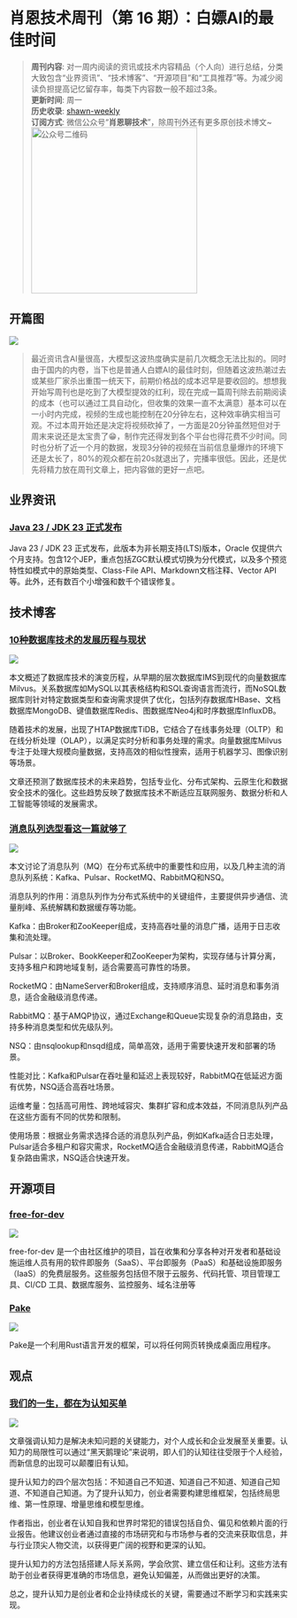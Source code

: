 # 肖恩技术周刊（第 16 期）：白嫖AI的最佳时间
> **周刊内容**: 对一周内阅读的资讯或技术内容精品（个人向）进行总结，分类大致包含“业界资讯”、“技术博客”、“开源项目”和“工具推荐”等。为减少阅读负担提高记忆留存率，每类下内容数一般不超过3条。<br>
> **更新时间**: 周一<br>
> **历史收录**: [shawn-weekly](https://github.com/Xiaoxie1994/shawn-weekly) <br>
> **订阅方式**: 微信公众号“**肖恩聊技术**”，除周刊外还有更多原创技术博文~<br>
> <img src="https://cdn.jsdelivr.net/gh/Xiaoxie1994/images/images/20241103221454.png" alt="公众号二维码" width="300">

## 开篇图
![](https://cdn.jsdelivr.net/gh/Xiaoxie1994/images/images/202411262354810.jpeg)

> 最近资讯含AI量很高，大模型这波热度确实是前几次概念无法比拟的。同时由于国内的内卷，当下也是普通人白嫖AI的最佳时刻，但随着这波热潮过去或某些厂家杀出重围一统天下，前期价格战的成本迟早是要收回的。想想我开始写周刊也是吃到了大模型提效的红利，现在完成一篇周刊除去前期阅读的成本（也可以通过工具自动化，但收集的效果一直不太满意）基本可以在一小时内完成，视频的生成也能控制在20分钟左右，这种效率确实相当可观。不过本周开始还是决定将视频砍掉了，一方面是20分钟虽然短但对于周末来说还是太宝贵了😁，制作完还得发到各个平台也得花费不少时间。同时也分析了近一个月的数据，发现3分钟的视频在当前信息量爆炸的环境下还是太长了，80%的观众都在前20s就退出了，完播率很低。因此，还是优先将精力放在周刊文章上，把内容做的更好一点吧。

## 业界资讯
### [Java 23 / JDK 23 正式发布](https://www.oschina.net/news/312381/java-23-released)

Java 23 / JDK 23 正式发布，此版本为非长期支持(LTS)版本，Oracle 仅提供六个月支持。包含12个JEP，重点包括ZGC默认模式切换为分代模式，以及多个预览特性如模式中的原始类型、Class-File API、Markdown文档注释、Vector API等。此外，还有数百个小增强和数千个错误修复。

## 技术博客
### [10种数据库技术的发展历程与现状](https://mp.weixin.qq.com/s/AAxlJzX_S_-ScJRtUktm4g)

![](https://cdn.jsdelivr.net/gh/Xiaoxie1994/images/images/202411262354812.png)

本文概述了数据库技术的演变历程，从早期的层次数据库IMS到现代的向量数据库Milvus。关系数据库如MySQL以其表格结构和SQL查询语言而流行，而NoSQL数据库则针对特定数据类型和查询需求提供了优化，包括列存数据库HBase、文档数据库MongoDB、键值数据库Redis、图数据库Neo4j和时序数据库InfluxDB。

随着技术的发展，出现了HTAP数据库TiDB，它结合了在线事务处理（OLTP）和在线分析处理（OLAP），以满足实时分析和事务处理的需求。向量数据库Milvus专注于处理大规模向量数据，支持高效的相似性搜索，适用于机器学习、图像识别等场景。

文章还预测了数据库技术的未来趋势，包括专业化、分布式架构、云原生化和数据安全技术的强化。这些趋势反映了数据库技术不断适应互联网服务、数据分析和人工智能等领域的发展需求。

### [消息队列选型看这一篇就够了](https://mp.weixin.qq.com/s/jWKHAic4Tt4Ohsj4pTmYFw)

![](https://cdn.jsdelivr.net/gh/Xiaoxie1994/images/images/202411262354813.png)

本文讨论了消息队列（MQ）在分布式系统中的重要性和应用，以及几种主流的消息队列系统：Kafka、Pulsar、RocketMQ、RabbitMQ和NSQ。

消息队列的作用：消息队列作为分布式系统中的关键组件，主要提供异步通信、流量削峰、系统解耦和数据缓存等功能。

Kafka：由Broker和ZooKeeper组成，支持高吞吐量的消息广播，适用于日志收集和流处理。

Pulsar：以Broker、BookKeeper和ZooKeeper为架构，实现存储与计算分离，支持多租户和跨地域复制，适合需要高可靠性的场景。

RocketMQ：由NameServer和Broker组成，支持顺序消息、延时消息和事务消息，适合金融级消息传递。

RabbitMQ：基于AMQP协议，通过Exchange和Queue实现复杂的消息路由，支持多种消息类型和优先级队列。

NSQ：由nsqlookup和nsqd组成，简单高效，适用于需要快速开发和部署的场景。

性能对比：Kafka和Pulsar在吞吐量和延迟上表现较好，RabbitMQ在低延迟方面有优势，NSQ适合高吞吐场景。

运维考量：包括高可用性、跨地域容灾、集群扩容和成本效益，不同消息队列产品在这些方面有不同的优势和限制。

使用场景：根据业务需求选择合适的消息队列产品，例如Kafka适合日志处理，Pulsar适合多租户和容灾需求，RocketMQ适合金融级消息传递，RabbitMQ适合复杂路由需求，NSQ适合快速开发。

## 开源项目 
### [free-for-dev](https://github.com/ripienaar/free-for-dev)

![](https://cdn.jsdelivr.net/gh/Xiaoxie1994/images/images/202411262354814.png)

free-for-dev 是一个由社区维护的项目，旨在收集和分享各种对开发者和基础设施运维人员有用的软件即服务（SaaS）、平台即服务（PaaS）和基础设施即服务（IaaS）的免费层服务。这些服务包括但不限于云服务、代码托管、项目管理工具、CI/CD 工具、数据库服务、监控服务、域名注册等

### [Pake](https://github.com/tw93/Pake)

![](https://cdn.jsdelivr.net/gh/Xiaoxie1994/images/images/202411262354815.png)

Pake是一个利用Rust语言开发的框架，可以将任何网页转换成桌面应用程序。

## 观点
### [我们的一生，都在为认知买单](https://36kr.com/p/2958337573047560)

![](https://cdn.jsdelivr.net/gh/Xiaoxie1994/images/images/202411262354817.png)

文章强调认知力是解决未知问题的关键能力，对个人成长和企业发展至关重要。认知力的局限性可以通过“黑天鹅理论”来说明，即人们的认知往往受限于个人经验，而新信息的出现可以颠覆旧有认知。

提升认知力的四个层次包括：不知道自己不知道、知道自己不知道、知道自己知道、不知道自己知道。为了提升认知力，创业者需要构建思维框架，包括终局思维、第一性原理、增量思维和模型思维。

作者指出，创业者在认知自我和世界时常犯的错误包括自负、偏见和依赖片面的行业报告。他建议创业者通过直接的市场研究和与市场参与者的交流来获取信息，并与行业顶尖人物交流，以获得更广阔的视野和更深的认知。

提升认知力的方法包括搭建人际关系网，学会欣赏、建立信任和让利。这些方法有助于创业者获得更准确的市场信息，避免认知偏差，从而做出更好的决策。

总之，提升认知力是创业者和企业持续成长的关键，需要通过不断学习和实践来实现。